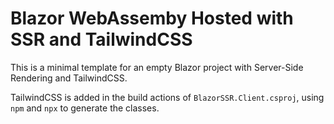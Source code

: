 # Blazor WebAssemby Hosted with SSR and TailwindCSS

This is a minimal template for an empty Blazor project with Server-Side Rendering and TailwindCSS.

TailwindCSS is added in the build actions of ``BlazorSSR.Client.csproj``, using ``npm`` and ``npx`` to generate the classes.
